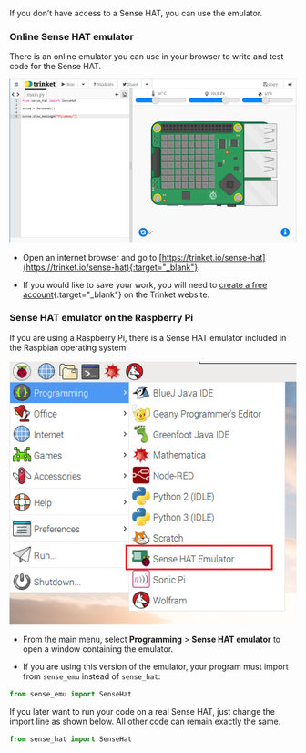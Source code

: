 If you don’t have access to a Sense HAT, you can use the emulator.

### Online Sense HAT emulator

There is an online emulator you can use in your browser to write and test code for the Sense HAT.

![Sense HAT emulator on trinket](images/sense-hat-trinket.png)

+ Open an internet browser and go to  [https://trinket.io/sense-hat](https://trinket.io/sense-hat){:target="_blank"}.

+ If you would like to save your work, you will need to [create a free account](https://trinket.io/signup){:target="_blank"} on the Trinket website.

### Sense HAT emulator on the Raspberry Pi

If you are using a Raspberry Pi, there is a Sense HAT emulator included in the Raspbian operating system.

![Sense HAT emulator on Raspbian](images/pi-emulator.png)

+ From the main menu, select **Programming** > **Sense HAT emulator** to open a window containing the emulator.

+ If you are using this version of the emulator, your program must import from `sense_emu` instead of `sense_hat`:

```python
from sense_emu import SenseHat
```

If you later want to run your code on a real Sense HAT, just change the import line as shown below. All other code can remain exactly the same.

```python
from sense_hat import SenseHat
```
